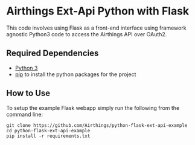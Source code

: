 # Airthings Ext-Api Python with Flask

This code involves using Flask as a front-end interface using framework agnostic Python3 code to access the Airthings API over OAuth2.

## Required Dependencies

* [Python 3](https://www.python.org/downloads/)
* [pip](https://packaging.python.org/tutorials/installing-packages/) to install the python packages for the project

## How to Use

To setup the example Flask webapp simply run the following from the command line:
```
git clone https://github.com/Airthings/python-flask-ext-api-example
cd python-flask-ext-api-example
pip install -r requirements.txt
```
